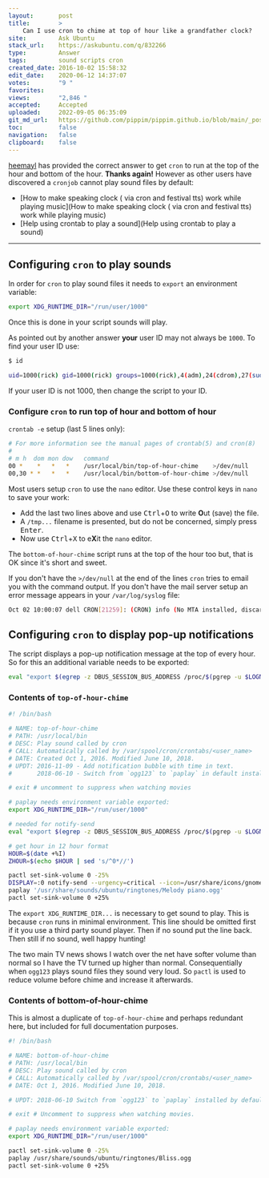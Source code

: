 ```yaml
---
layout:       post
title:        >
    Can I use cron to chime at top of hour like a grandfather clock?
site:         Ask Ubuntu
stack_url:    https://askubuntu.com/q/832266
type:         Answer
tags:         sound scripts cron
created_date: 2016-10-02 15:58:32
edit_date:    2020-06-12 14:37:07
votes:        "9 "
favorites:    
views:        "2,846 "
accepted:     Accepted
uploaded:     2022-09-05 06:35:09
git_md_url:   https://github.com/pippim/pippim.github.io/blob/main/_posts/2016/2016-10-02-Can-I-use-cron-to-chime-at-top-of-hour-like-a-grandfather-clock_.md
toc:          false
navigation:   false
clipboard:    false
---
```


[heemayl][1] has provided the correct answer to get `cron` to run at the top of the hour and bottom of the hour. **Thanks again!** However as other users have discovered a `cronjob` cannot play sound files by default:

- [How to make speaking clock ( via cron and festival tts) work while playing music](How to make speaking clock ( via cron and festival tts) work while playing music)
- [Help using crontab to play a sound](Help using crontab to play a sound)

----------



## Configuring `cron` to play sounds

In order for `cron` to play sound files it needs to `export` an environment variable:

``` bash
export XDG_RUNTIME_DIR="/run/user/1000"
```

Once this is done in your script sounds will play.

As pointed out by another answer **your** user ID may not always be `1000`. To find your user ID use:

``` bash
$ id

uid=1000(rick) gid=1000(rick) groups=1000(rick),4(adm),24(cdrom),27(sudo),30(dip),46(plugdev),113(lpadmin),128(sambashare)
```

If your user ID is not 1000, then change the script to your ID.

### Configure `cron` to run top of hour and bottom of hour

`crontab -e` setup (last 5 lines only):

``` bash
# For more information see the manual pages of crontab(5) and cron(8)
# 
# m h  dom mon dow   command
00 *    *   *   *    /usr/local/bin/top-of-hour-chime    >/dev/null
00,30 * *   *   *    /usr/local/bin/bottom-of-hour-chime >/dev/null
```

Most users setup `cron` to use the `nano` editor. Use these control keys in `nano` to save your work:

- Add the last two lines above and use <kbd>Ctrl</kbd>+<kbd>O</kbd> to write **O**ut (save) the file. 
- A `/tmp...` filename is presented, but do not be concerned, simply press <kbd>Enter</kbd>.
- Now use <kbd>Ctrl</kbd>+<kbd>X</kbd> to e**X**it the `nano` editor.

The `bottom-of-hour-chime` script runs at the top of the hour too but, that is OK since it's short and sweet.

If you don't have the `>/dev/null` at the end of the lines `cron` tries to email you with the command output. If you don't have the mail server setup an error message appears in your `/var/log/syslog` file:

``` bash
Oct 02 10:00:07 dell CRON[21259]: (CRON) info (No MTA installed, discarding output)
```

## Configuring `cron` to display pop-up notifications

The script  displays a pop-up notification message at the top of every hour. So for this an additional variable needs to be exported:

``` bash
eval "export $(egrep -z DBUS_SESSION_BUS_ADDRESS /proc/$(pgrep -u $LOGNAME gnome-session)/environ)";
```

### Contents of `top-of-hour-chime`

``` bash
#! /bin/bash

# NAME: top-of-hour-chime
# PATH: /usr/local/bin
# DESC: Play sound called by cron
# CALL: Automatically called by /var/spool/cron/crontabs/<user_name>
# DATE: Created Oct 1, 2016. Modified June 10, 2018.
# UPDT: 2016-11-09 - Add notification bubble with time in text.
#       2018-06-10 - Switch from `ogg123` to `paplay` in default installation.

# exit # uncomment to suppress when watching movies

# paplay needs environment variable exported:
export XDG_RUNTIME_DIR="/run/user/1000"

# needed for notify-send
eval "export $(egrep -z DBUS_SESSION_BUS_ADDRESS /proc/$(pgrep -u $LOGNAME gnome-session)/environ)";

# get hour in 12 hour format
HOUR=$(date +%I)
ZHOUR=$(echo $HOUR | sed 's/^0*//')

pactl set-sink-volume 0 -25%
DISPLAY=:0 notify-send --urgency=critical --icon=/usr/share/icons/gnome/256x256/status/appointment-soon.png "It is ""$ZHOUR"" o'clock"
paplay '/usr/share/sounds/ubuntu/ringtones/Melody piano.ogg'
pactl set-sink-volume 0 +25%
```

The `export XDG_RUNTIME_DIR...` is necessary to get sound to play. This is because `cron` runs in minimal environment. This line should be omitted first if it you use a third party sound player. Then if no sound put the line back. Then still if no sound, well happy hunting!

The two main TV news shows I watch over the net have softer volume than normal so I have the TV turned up higher than normal. Consequentially when `ogg123` plays sound files they sound very loud. So `pactl` is used to reduce volume before chime and increase it afterwards.


### Contents of bottom-of-hour-chime

This is almost a duplicate of `top-of-hour-chime` and perhaps redundant here, but included for full documentation purposes.

``` bash
#! /bin/bash

# NAME: bottom-of-hour-chime
# PATH: /usr/local/bin
# DESC: Play sound called by cron
# CALL: Automatically called by /var/spool/cron/crontabs/<user_name>
# DATE: Oct 1, 2016. Modified June 10, 2018.

# UPDT: 2018-06-10 Switch from `ogg123` to `paplay` installed by default.

# exit # Uncomment to suppress when watching movies.

# paplay needs environment variable exported:
export XDG_RUNTIME_DIR="/run/user/1000"

pactl set-sink-volume 0 -25%
paplay /usr/share/sounds/ubuntu/ringtones/Bliss.ogg
pactl set-sink-volume 0 +25%
```


  [1]: https://askubuntu.com/users/216503/heemayl





